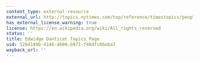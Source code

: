 ```yaml
---
content_type: external-resource
external_url: http://topics.nytimes.com/top/reference/timestopics/people/d/edwidge_danticat/
has_external_license_warning: true
license: https://en.wikipedia.org/wiki/All_rights_reserved
status: ''
title: Edwidge Danticat Topics Page
uid: 3264149b-4146-4600-b971-f46dfc86eba7
wayback_url: ''
---
```

